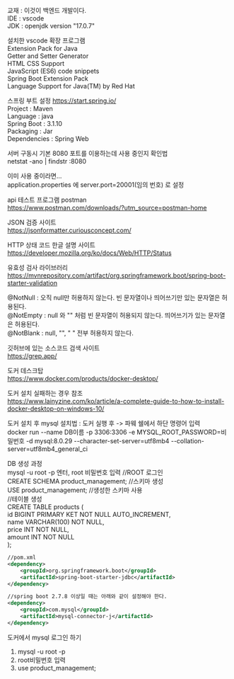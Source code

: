 교재 : 이것이 백엔드 개발이다.   
IDE : vscode   
JDK : openjdk version "17.0.7"  

설치한 vscode 확장 프로그램  
Extension Pack for Java  
Getter and Setter Generator  
HTML CSS Support  
JavaScript (ES6) code snippets  
Spring Boot Extension Pack  
Language Support for Java(TM) by Red Hat  

스프링 부트 설정 https://start.spring.io/  
Project : Maven   
Language : java  
Spring Boot : 3.1.10  
Packaging : Jar  
Dependencies : Spring Web  

서버 구동시 기본 8080 포트를 이용하는데 사용 중인지 확인법   
netstat -ano | findstr :8080 

이미 사용 중이라면...  
application.properties 에 server.port=20001(임의 번호) 로 설정

 api 테스트 프로그램 postman   
 https://www.postman.com/downloads/?utm_source=postman-home

 JSON 검증 사이트  
 https://jsonformatter.curiousconcept.com/  

 HTTP 상태 코드 한글 설명 사이트  
 https://developer.mozilla.org/ko/docs/Web/HTTP/Status

 유효성 검사 라이브러리  
 https://mvnrepository.com/artifact/org.springframework.boot/spring-boot-starter-validation  

 @NotNull : 오직 null만 허용하지 않는다. 빈 문자열이나 띄어쓰기만 있는 문자열은 허용된다.  
 @NotEmpty : null 와 "" 처럼 빈 문자열이 허용되지 않는다. 띄어쓰기가 있는 문자열은 허용된다.  
 @NotBlank : null, "", " " 전부 허용하지 않는다.  

 깃허브에 있는 소스코드 검색 사이트  
 https://grep.app/   

 도커 데스크탑  
 https://www.docker.com/products/docker-desktop/  

 도커 설치 실패하는 경우 참조  
 https://www.lainyzine.com/ko/article/a-complete-guide-to-how-to-install-docker-desktop-on-windows-10/

 도커 설치 후 mysql 설치법 : 도커 실행 후 -> 파웨 쉘에서 하단 명령어 입력  
 docker run --name DB이름 -p 3306:3306 -e MYSQL_ROOT_PASSWORD=비밀번호 -d mysql:8.0.29 --character-set-server=utf8mb4 --collation-server=utf8mb4_general_ci

 DB 생성 과정  
 mysql -u root -p 엔터, root 비밀번호 입력 //ROOT 로그인  
 CREATE SCHEMA product_management; //스키마 생성  
 USE product_management;  //생성한 스키마 사용  
 //테이블 생성  
 CREATE TABLE products (  
    id BIGINT PRIMARY KET NOT NULL AUTO_INCREMENT,  
    name VARCHAR(100) NOT NULL,  
    price INT NOT NULL,  
    amount INT NOT NULL  
 );  

```xml
//pom.xml
<dependency>
    <groupId>org.springframework.boot</groupId>
    <artifactId>spring-boot-starter-jdbc</artifactId>
</dependency>

//spring boot 2.7.8 이상일 때는 아래와 같이 설정해야 한다.
<dependency>
    <groupId>com.mysql</groupId>
    <artifactId>mysql-connector-j</artifactId>
</dependency>

```
도커에서 mysql 로그인 하기  
1) mysql -u root -p 
2) root비밀번호 입력
3) use product_management;
